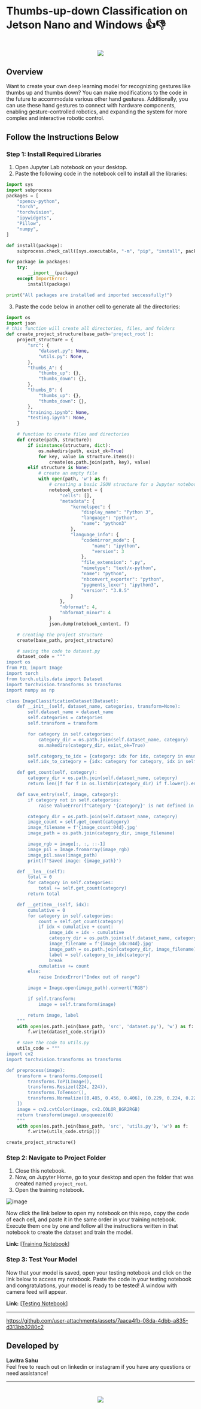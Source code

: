 # Thumbs-up-down Classification on Jetson Nano and Windows 👍👎

<h1 align="center">
    <img src="https://readme-typing-svg.herokuapp.com/?font=Righteous&size=35&center=true&vCenter=true&width=700&height=100&duration=4000&lines=Thumbs-up+down+Classification!+🤖;" />
</h1>

## Overview

Want to create your own deep learning model for recognizing gestures like thumbs up and thumbs down? You can make modifications to the code in the future to accommodate various other hand gestures. Additionally, you can use these hand gestures to connect with hardware components, enabling gesture-controlled robotics, and expanding the system for more complex and interactive robotic control.

## Follow the Instructions Below

### Step 1: Install Required Libraries

1. Open Jupyter Lab notebook on your desktop.
2. Paste the following code in the notebook cell to install all the libraries:

```python
import sys
import subprocess
packages = [
    "opencv-python",
    "torch",
    "torchvision",
    "ipywidgets",
    "Pillow",  
    "numpy",
]

def install(package):
    subprocess.check_call([sys.executable, "-m", "pip", "install", package])

for package in packages:
    try:
        __import__(package)
    except ImportError:
        install(package)

print("All packages are installed and imported successfully!")
```

3. Paste the code below in another cell to generate all the directories:

```python
import os
import json
# this function will create all directories, files, and folders
def create_project_structure(base_path='project_root'):
    project_structure = {
        "src": {
            "dataset.py": None,
            "utils.py": None,
        },
        "thumbs_A": {
            "thumbs_up": {},
            "thumbs_down": {},
        },
        "thumbs_B": {
            "thumbs_up": {},
            "thumbs_down": {},
        },
        "training.ipynb": None,
        "testing.ipynb": None,
    }

    # function to create files and directories
    def create(path, structure):
        if isinstance(structure, dict):
            os.makedirs(path, exist_ok=True)
            for key, value in structure.items():
                create(os.path.join(path, key), value)
        elif structure is None:
            # create an empty file
            with open(path, 'w') as f:
                # creating a basic JSON structure for a Jupyter notebook
                notebook_content = {
                    "cells": [],
                    "metadata": {
                        "kernelspec": {
                            "display_name": "Python 3",
                            "language": "python",
                            "name": "python3"
                        },
                        "language_info": {
                            "codemirror_mode": {
                                "name": "ipython",
                                "version": 3
                            },
                            "file_extension": ".py",
                            "mimetype": "text/x-python",
                            "name": "python",
                            "nbconvert_exporter": "python",
                            "pygments_lexer": "ipython3",
                            "version": "3.8.5"
                        }
                    },
                    "nbformat": 4,
                    "nbformat_minor": 4
                }
                json.dump(notebook_content, f)

    # creating the project structure
    create(base_path, project_structure)

    # saving the code to dataset.py
    dataset_code = """
import os
from PIL import Image
import torch
from torch.utils.data import Dataset
import torchvision.transforms as transforms
import numpy as np

class ImageClassificationDataset(Dataset):
    def __init__(self, dataset_name, categories, transform=None):
        self.dataset_name = dataset_name
        self.categories = categories
        self.transform = transform

        for category in self.categories:
            category_dir = os.path.join(self.dataset_name, category)
            os.makedirs(category_dir, exist_ok=True)

        self.category_to_idx = {category: idx for idx, category in enumerate(self.categories)}
        self.idx_to_category = {idx: category for category, idx in self.category_to_idx.items()}

    def get_count(self, category):
        category_dir = os.path.join(self.dataset_name, category)
        return len([f for f in os.listdir(category_dir) if f.lower().endswith(('.png', '.jpg', '.jpeg'))])

    def save_entry(self, image, category):
        if category not in self.categories:
            raise ValueError(f"Category '{category}' is not defined in the dataset categories.")

        category_dir = os.path.join(self.dataset_name, category)
        image_count = self.get_count(category)
        image_filename = f'{image_count:04d}.jpg'
        image_path = os.path.join(category_dir, image_filename)

        image_rgb = image[:, :, ::-1]
        image_pil = Image.fromarray(image_rgb)
        image_pil.save(image_path)
        print(f'Saved image: {image_path}')

    def __len__(self):
        total = 0
        for category in self.categories:
            total += self.get_count(category)
        return total

    def __getitem__(self, idx):
        cumulative = 0
        for category in self.categories:
            count = self.get_count(category)
            if idx < cumulative + count:
                image_idx = idx - cumulative
                category_dir = os.path.join(self.dataset_name, category)
                image_filename = f'{image_idx:04d}.jpg'
                image_path = os.path.join(category_dir, image_filename)
                label = self.category_to_idx[category]
                break
            cumulative += count
        else:
            raise IndexError("Index out of range")

        image = Image.open(image_path).convert("RGB")

        if self.transform:
            image = self.transform(image)

        return image, label
    """
    with open(os.path.join(base_path, 'src', 'dataset.py'), 'w') as f:
        f.write(dataset_code.strip())

    # save the code to utils.py
    utils_code = """
import cv2
import torchvision.transforms as transforms

def preprocess(image):
    transform = transforms.Compose([
        transforms.ToPILImage(),
        transforms.Resize((224, 224)),
        transforms.ToTensor(),
        transforms.Normalize([0.485, 0.456, 0.406], [0.229, 0.224, 0.225])
    ])
    image = cv2.cvtColor(image, cv2.COLOR_BGR2RGB)
    return transform(image).unsqueeze(0)
    """
    with open(os.path.join(base_path, 'src', 'utils.py'), 'w') as f:
        f.write(utils_code.strip())

create_project_structure()
```

### Step 2: Navigate to Project Folder

1. Close this notebook.
2. Now, on Jupyter Home, go to your desktop and open the folder that was created named `project_root`.
3. Open the training notebook.

![image](https://github.com/user-attachments/assets/20122d65-1d4d-4b1e-9538-3836b729f89b)

Now click the link below to open my notebook on this repo, copy the code of each cell, and paste it in the same order in your training notebook. Execute them one by one and follow all the instructions written in that notebook to create the dataset and train the model.

**Link:** [[Training Notebook](https://github.com/TechArcanist/Thumbs-up-down-Classification-using-Jetson-Nano/blob/main/training.ipynb)]

### Step 3: Test Your Model

Now that your model is saved, open your testing notebook and click on the link below to access my notebook. Paste the code in your testing notebook and congratulations, your model is ready to be tested! A window with camera feed will appear.

**Link:** [[Testing Notebook](https://github.com/TechArcanist/Thumbs-up-down-Classification-using-Jetson-Nano/blob/main/testing.ipynb)]

---

https://github.com/user-attachments/assets/7aaca4fb-08da-4dbb-a835-d313bb3280c2

## Developed by

**Lavitra Sahu**  
Feel free to reach out on linkedin or instagram if you have any questions or need assistance!

---

<h1 align="center">
    <img src="https://readme-typing-svg.herokuapp.com/?font=Righteous&size=35&center=true&vCenter=true&width=500&height=70&duration=4000&lines=Thanks+for+Visiting!+👋;" />
</h1> 

